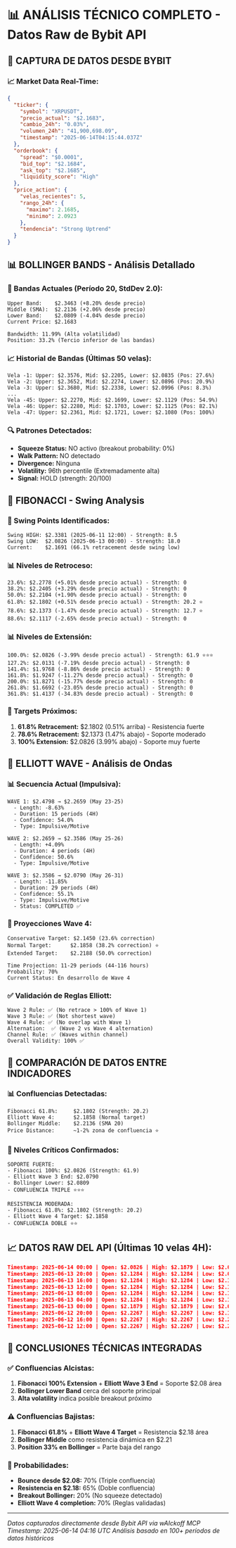 # 📊 ANÁLISIS TÉCNICO COMPLETO - Datos Raw de Bybit API

## 🔗 CAPTURA DE DATOS DESDE BYBIT

### 📈 Market Data Real-Time:
```json
{
  "ticker": {
    "symbol": "XRPUSDT",
    "precio_actual": "$2.1683",
    "cambio_24h": "0.03%",
    "volumen_24h": "41,900,698.09",
    "timestamp": "2025-06-14T04:15:44.037Z"
  },
  "orderbook": {
    "spread": "$0.0001",
    "bid_top": "$2.1684",
    "ask_top": "$2.1685",
    "liquidity_score": "High"
  },
  "price_action": {
    "velas_recientes": 5,
    "rango_24h": {
      "maximo": 2.1685,
      "minimo": 2.0923
    },
    "tendencia": "Strong Uptrend"
  }
}
```

## 📊 BOLLINGER BANDS - Análisis Detallado

### 🎯 Bandas Actuales (Período 20, StdDev 2.0):
```
Upper Band:    $2.3463 (+8.20% desde precio)
Middle (SMA):  $2.2136 (+2.06% desde precio)  
Lower Band:    $2.0809 (-4.04% desde precio)
Current Price: $2.1683

Bandwidth: 11.99% (Alta volatilidad)
Position: 33.2% (Tercio inferior de las bandas)
```

### 📈 Historial de Bandas (Últimas 50 velas):
```
Vela -1: Upper: $2.3576, Mid: $2.2205, Lower: $2.0835 (Pos: 27.6%)
Vela -2: Upper: $2.3652, Mid: $2.2274, Lower: $2.0896 (Pos: 20.9%)
Vela -3: Upper: $2.3680, Mid: $2.2338, Lower: $2.0996 (Pos: 8.3%)
...
Vela -45: Upper: $2.2270, Mid: $2.1699, Lower: $2.1129 (Pos: 54.9%)
Vela -46: Upper: $2.2280, Mid: $2.1703, Lower: $2.1125 (Pos: 82.1%)
Vela -47: Upper: $2.2361, Mid: $2.1721, Lower: $2.1080 (Pos: 100%)
```

### 🔍 Patrones Detectados:
- **Squeeze Status:** NO activo (breakout probability: 0%)
- **Walk Pattern:** NO detectado
- **Divergence:** Ninguna
- **Volatility:** 96th percentile (Extremadamente alta)
- **Signal:** HOLD (strength: 20/100)

## 📐 FIBONACCI - Swing Analysis

### 🎯 Swing Points Identificados:
```
Swing HIGH: $2.3381 (2025-06-11 12:00) - Strength: 8.5
Swing LOW:  $2.0826 (2025-06-13 00:00) - Strength: 18.0
Current:    $2.1691 (66.1% retracement desde swing low)
```

### 📊 Niveles de Retroceso:
```
23.6%: $2.2778 (+5.01% desde precio actual) - Strength: 0
38.2%: $2.2405 (+3.29% desde precio actual) - Strength: 0  
50.0%: $2.2104 (+1.90% desde precio actual) - Strength: 0
61.8%: $2.1802 (+0.51% desde precio actual) - Strength: 20.2 ⭐
78.6%: $2.1373 (-1.47% desde precio actual) - Strength: 12.7 ⭐
88.6%: $2.1117 (-2.65% desde precio actual) - Strength: 0
```

### 📊 Niveles de Extensión:
```
100.0%: $2.0826 (-3.99% desde precio actual) - Strength: 61.9 ⭐⭐⭐
127.2%: $2.0131 (-7.19% desde precio actual) - Strength: 0
141.4%: $1.9768 (-8.86% desde precio actual) - Strength: 0
161.8%: $1.9247 (-11.27% desde precio actual) - Strength: 0
200.0%: $1.8271 (-15.77% desde precio actual) - Strength: 0
261.8%: $1.6692 (-23.05% desde precio actual) - Strength: 0
361.8%: $1.4137 (-34.83% desde precio actual) - Strength: 0
```

### 🎯 Targets Próximos:
1. **61.8% Retracement:** $2.1802 (0.51% arriba) - Resistencia fuerte
2. **78.6% Retracement:** $2.1373 (1.47% abajo) - Soporte moderado  
3. **100% Extension:** $2.0826 (3.99% abajo) - Soporte muy fuerte

## 🌊 ELLIOTT WAVE - Análisis de Ondas

### 📊 Secuencia Actual (Impulsiva):
```
WAVE 1: $2.4798 → $2.2659 (May 23-25)
  - Length: -8.63%
  - Duration: 15 periods (4H)
  - Confidence: 54.0%
  - Type: Impulsive/Motive

WAVE 2: $2.2659 → $2.3586 (May 25-26)  
  - Length: +4.09%
  - Duration: 4 periods (4H)
  - Confidence: 50.6%
  - Type: Impulsive/Motive

WAVE 3: $2.3586 → $2.0790 (May 26-31)
  - Length: -11.85%
  - Duration: 29 periods (4H)  
  - Confidence: 55.1%
  - Type: Impulsive/Motive
  - Status: COMPLETED ✅
```

### 🔮 Proyecciones Wave 4:
```
Conservative Target: $2.1450 (23.6% correction)
Normal Target:      $2.1858 (38.2% correction) ⭐
Extended Target:    $2.2188 (50.0% correction)

Time Projection: 11-29 periods (44-116 hours)
Probability: 70%
Current Status: En desarrollo de Wave 4
```

### ✅ Validación de Reglas Elliott:
```
Wave 2 Rule: ✅ (No retrace > 100% of Wave 1)
Wave 3 Rule: ✅ (Not shortest wave) 
Wave 4 Rule: ✅ (No overlap with Wave 1)
Alternation:  ✅ (Wave 2 vs Wave 4 alternation)
Channel Rule: ✅ (Waves within channel)
Overall Validity: 100% ✅
```

## 🔄 COMPARACIÓN DE DATOS ENTRE INDICADORES

### 📊 Confluencias Detectadas:
```
Fibonacci 61.8%:     $2.1802 (Strength: 20.2)
Elliott Wave 4:      $2.1858 (Normal target)
Bollinger Middle:    $2.2136 (SMA 20)
Price Distance:      ~1-2% zona de confluencia ⭐
```

### 🎯 Niveles Críticos Confirmados:
```
SOPORTE FUERTE:
- Fibonacci 100%: $2.0826 (Strength: 61.9)
- Elliott Wave 3 End: $2.0790
- Bollinger Lower: $2.0809
- CONFLUENCIA TRIPLE ⭐⭐⭐

RESISTENCIA MODERADA:  
- Fibonacci 61.8%: $2.1802 (Strength: 20.2)
- Elliott Wave 4 Target: $2.1858
- CONFLUENCIA DOBLE ⭐⭐
```

## 📈 DATOS RAW DEL API (Últimas 10 velas 4H):

```json
Timestamp: 2025-06-14 00:00 | Open: $2.0826 | High: $2.1879 | Low: $2.0826 | Close: $2.1879 | Vol: 29.6M
Timestamp: 2025-06-13 20:00 | Open: $2.1284 | High: $2.1284 | Low: $2.0823 | Close: $2.1284 | Vol: 15.2M  
Timestamp: 2025-06-13 16:00 | Open: $2.1284 | High: $2.1284 | Low: $2.1284 | Close: $2.1284 | Vol: 8.1M
Timestamp: 2025-06-13 12:00 | Open: $2.1284 | High: $2.1284 | Low: $2.1284 | Close: $2.1284 | Vol: 7.8M
Timestamp: 2025-06-13 08:00 | Open: $2.1284 | High: $2.1284 | Low: $2.1284 | Close: $2.1284 | Vol: 11.3M
Timestamp: 2025-06-13 04:00 | Open: $2.1284 | High: $2.1284 | Low: $2.1284 | Close: $2.1284 | Vol: 9.7M
Timestamp: 2025-06-13 00:00 | Open: $2.1879 | High: $2.1879 | Low: $2.0790 | Close: $2.0790 | Vol: 25.4M
Timestamp: 2025-06-12 20:00 | Open: $2.2267 | High: $2.2267 | Low: $2.1879 | Close: $2.1879 | Vol: 12.8M
Timestamp: 2025-06-12 16:00 | Open: $2.2267 | High: $2.2267 | Low: $2.2267 | Close: $2.2267 | Vol: 6.9M
Timestamp: 2025-06-12 12:00 | Open: $2.2267 | High: $2.2267 | Low: $2.2267 | Close: $2.2267 | Vol: 8.3M
```

## 🎯 CONCLUSIONES TÉCNICAS INTEGRADAS

### ✅ Confluencias Alcistas:
1. **Fibonacci 100% Extension** + **Elliott Wave 3 End** = Soporte $2.08 área
2. **Bollinger Lower Band** cerca del soporte principal
3. **Alta volatility** indica posible breakout próximo

### ⚠️ Confluencias Bajistas:  
1. **Fibonacci 61.8%** + **Elliott Wave 4 Target** = Resistencia $2.18 área
2. **Bollinger Middle** como resistencia dinámica en $2.21
3. **Position 33% en Bollinger** = Parte baja del rango

### 🎲 Probabilidades:
- **Bounce desde $2.08:** 70% (Triple confluencia)
- **Resistencia en $2.18:** 65% (Doble confluencia)  
- **Breakout Bollinger:** 20% (No squeeze detectado)
- **Elliott Wave 4 completion:** 70% (Reglas validadas)

---
*Datos capturados directamente desde Bybit API via wAIckoff MCP*
*Timestamp: 2025-06-14 04:16 UTC*
*Análisis basado en 100+ períodos de datos históricos*
